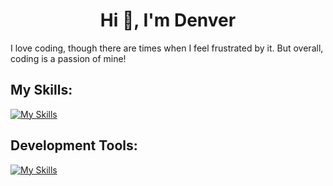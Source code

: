 <h1 align="center">Hi 👋, I'm Denver</h1>
<p>I love coding, though there are times when I feel frustrated by it. But overall, coding is a passion of mine!</p>

<h2>My Skills:</h2>

[![My Skills](https://skillicons.dev/icons?i=cpp,cs,bash,dotnet,java,py,bootstrap,css,figma,flask,git,github,html,js,linux,mysql,nextjs,apple,eclipse,npm,powershell,pr,react,redux,regex,sqlite,stackoverflow,selenium,tailwind,ts,ubuntu,unreal,vite,windows&theme=dark)](https://skillicons.dev)

<h2>Development Tools:</h2>

[![My Skills](https://skillicons.dev/icons?i=vscode,visualstudio,pycharm&theme=dark)](https://skillicons.dev)
